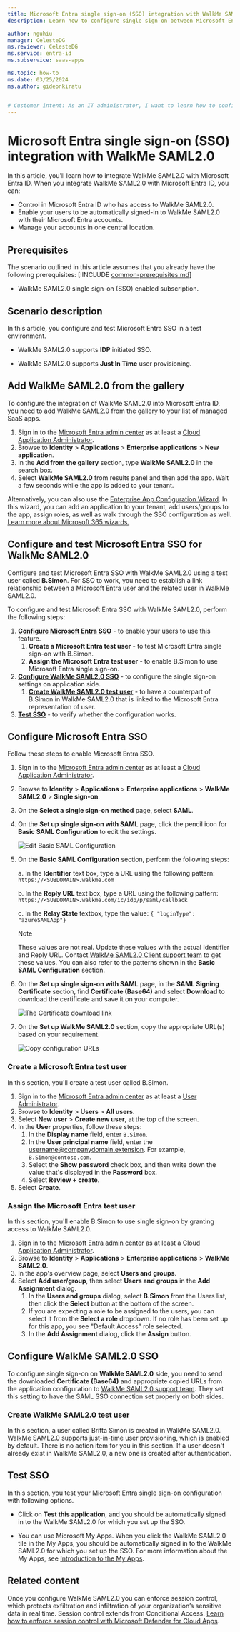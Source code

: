 ```yaml
---
title: Microsoft Entra single sign-on (SSO) integration with WalkMe SAML2.0
description: Learn how to configure single sign-on between Microsoft Entra ID and WalkMe SAML2.0.

author: nguhiu
manager: CelesteDG
ms.reviewer: CelesteDG
ms.service: entra-id
ms.subservice: saas-apps

ms.topic: how-to
ms.date: 03/25/2024
ms.author: gideonkiratu


# Customer intent: As an IT administrator, I want to learn how to configure single sign-on between Microsoft Entra ID and WalkMe SAML2.0 so that I can control who has access to WalkMe SAML2.0, enable automatic sign-in with Microsoft Entra accounts, and manage my accounts in one central location.
---
```


# Microsoft Entra single sign-on (SSO) integration with WalkMe SAML2.0

In this article,  you'll learn how to integrate WalkMe SAML2.0 with Microsoft Entra ID. When you integrate WalkMe SAML2.0 with Microsoft Entra ID, you can:

* Control in Microsoft Entra ID who has access to WalkMe SAML2.0.
* Enable your users to be automatically signed-in to WalkMe SAML2.0 with their Microsoft Entra accounts.
* Manage your accounts in one central location.

## Prerequisites
The scenario outlined in this article assumes that you already have the following prerequisites:
[!INCLUDE [common-prerequisites.md](~/identity/saas-apps/includes/common-prerequisites.md)]
* WalkMe SAML2.0 single sign-on (SSO) enabled subscription.

## Scenario description

In this article,  you configure and test Microsoft Entra SSO in a test environment.

* WalkMe SAML2.0 supports **IDP** initiated SSO.

* WalkMe SAML2.0 supports **Just In Time** user provisioning.

## Add WalkMe SAML2.0 from the gallery

To configure the integration of WalkMe SAML2.0 into Microsoft Entra ID, you need to add WalkMe SAML2.0 from the gallery to your list of managed SaaS apps.

1. Sign in to the [Microsoft Entra admin center](https://entra.microsoft.com) as at least a [Cloud Application Administrator](~/identity/role-based-access-control/permissions-reference.md#cloud-application-administrator).
1. Browse to **Identity** > **Applications** > **Enterprise applications** > **New application**.
1. In the **Add from the gallery** section, type **WalkMe SAML2.0** in the search box.
1. Select **WalkMe SAML2.0** from results panel and then add the app. Wait a few seconds while the app is added to your tenant.

 Alternatively, you can also use the [Enterprise App Configuration Wizard](https://portal.office.com/AdminPortal/home?Q=Docs#/azureadappintegration). In this wizard, you can add an application to your tenant, add users/groups to the app, assign roles, as well as walk through the SSO configuration as well. [Learn more about Microsoft 365 wizards.](/microsoft-365/admin/misc/azure-ad-setup-guides)

<a name='configure-and-test-azure-ad-sso-for-walkme-saml20'></a>

## Configure and test Microsoft Entra SSO for WalkMe SAML2.0

Configure and test Microsoft Entra SSO with WalkMe SAML2.0 using a test user called **B.Simon**. For SSO to work, you need to establish a link relationship between a Microsoft Entra user and the related user in WalkMe SAML2.0.

To configure and test Microsoft Entra SSO with WalkMe SAML2.0, perform the following steps:

1. **[Configure Microsoft Entra SSO](#configure-azure-ad-sso)** - to enable your users to use this feature.
    1. **Create a Microsoft Entra test user** - to test Microsoft Entra single sign-on with B.Simon.
    1. **Assign the Microsoft Entra test user** - to enable B.Simon to use Microsoft Entra single sign-on.
1. **[Configure WalkMe SAML2.0 SSO](#configure-walkme-saml20-sso)** - to configure the single sign-on settings on application side.
    1. **[Create WalkMe SAML2.0 test user](#create-walkme-saml20-test-user)** - to have a counterpart of B.Simon in WalkMe SAML2.0 that is linked to the Microsoft Entra representation of user.
1. **[Test SSO](#test-sso)** - to verify whether the configuration works.

<a name='configure-azure-ad-sso'></a>

## Configure Microsoft Entra SSO

Follow these steps to enable Microsoft Entra SSO.

1. Sign in to the [Microsoft Entra admin center](https://entra.microsoft.com) as at least a [Cloud Application Administrator](~/identity/role-based-access-control/permissions-reference.md#cloud-application-administrator).
1. Browse to **Identity** > **Applications** > **Enterprise applications** > **WalkMe SAML2.0** > **Single sign-on**.
1. On the **Select a single sign-on method** page, select **SAML**.
1. On the **Set up single sign-on with SAML** page, click the pencil icon for **Basic SAML Configuration** to edit the settings.

   ![Edit Basic SAML Configuration](common/edit-urls.png)

1. On the **Basic SAML Configuration** section, perform the following steps:

    a. In the **Identifier** text box, type a URL using the following pattern:
    `https://<SUBDOMAIN>.walkme.com`

    b. In the **Reply URL** text box, type a URL using the following pattern:
    `https://<SUBDOMAIN>.walkme.com/ic/idp/p/saml/callback`

    c. In the **Relay State** textbox, type the value:
    `{ "loginType": "azureSAMLApp"}`

	> [!NOTE]
	> These values are not real. Update these values with the actual Identifier and Reply URL. Contact [WalkMe SAML2.0 Client support team](mailto:support@walkme.com) to get these values. You can also refer to the patterns shown in the **Basic SAML Configuration** section.

1. On the **Set up single sign-on with SAML** page, in the **SAML Signing Certificate** section,  find **Certificate (Base64)** and select **Download** to download the certificate and save it on your computer.

	![The Certificate download link](common/certificatebase64.png)

1. On the **Set up WalkMe SAML2.0** section, copy the appropriate URL(s) based on your requirement.

	![Copy configuration URLs](common/copy-configuration-urls.png)

<a name='create-an-azure-ad-test-user'></a>

### Create a Microsoft Entra test user

In this section, you'll create a test user called B.Simon.

1. Sign in to the [Microsoft Entra admin center](https://entra.microsoft.com) as at least a [User Administrator](~/identity/role-based-access-control/permissions-reference.md#user-administrator).
1. Browse to **Identity** > **Users** > **All users**.
1. Select **New user** > **Create new user**, at the top of the screen.
1. In the **User** properties, follow these steps:
   1. In the **Display name** field, enter `B.Simon`.  
   1. In the **User principal name** field, enter the username@companydomain.extension. For example, `B.Simon@contoso.com`.
   1. Select the **Show password** check box, and then write down the value that's displayed in the **Password** box.
   1. Select **Review + create**.
1. Select **Create**.

<a name='assign-the-azure-ad-test-user'></a>

### Assign the Microsoft Entra test user

In this section, you'll enable B.Simon to use single sign-on by granting access to WalkMe SAML2.0.

1. Sign in to the [Microsoft Entra admin center](https://entra.microsoft.com) as at least a [Cloud Application Administrator](~/identity/role-based-access-control/permissions-reference.md#cloud-application-administrator).
1. Browse to **Identity** > **Applications** > **Enterprise applications** > **WalkMe SAML2.0**.
1. In the app's overview page, select **Users and groups**.
1. Select **Add user/group**, then select **Users and groups** in the **Add Assignment** dialog.
   1. In the **Users and groups** dialog, select **B.Simon** from the Users list, then click the **Select** button at the bottom of the screen.
   1. If you are expecting a role to be assigned to the users, you can select it from the **Select a role** dropdown. If no role has been set up for this app, you see "Default Access" role selected.
   1. In the **Add Assignment** dialog, click the **Assign** button.

## Configure WalkMe SAML2.0 SSO

To configure single sign-on on **WalkMe SAML2.0** side, you need to send the downloaded **Certificate (Base64)** and appropriate copied URLs from the application configuration to [WalkMe SAML2.0 support team](mailto:support@walkme.com). They set this setting to have the SAML SSO connection set properly on both sides.

### Create WalkMe SAML2.0 test user

In this section, a user called Britta Simon is created in WalkMe SAML2.0. WalkMe SAML2.0 supports just-in-time user provisioning, which is enabled by default. There is no action item for you in this section. If a user doesn't already exist in WalkMe SAML2.0, a new one is created after authentication.

## Test SSO 

In this section, you test your Microsoft Entra single sign-on configuration with following options.

* Click on **Test this application**, and you should be automatically signed in to the WalkMe SAML2.0 for which you set up the SSO.

* You can use Microsoft My Apps. When you click the WalkMe SAML2.0 tile in the My Apps, you should be automatically signed in to the WalkMe SAML2.0 for which you set up the SSO. For more information about the My Apps, see [Introduction to the My Apps](https://support.microsoft.com/account-billing/sign-in-and-start-apps-from-the-my-apps-portal-2f3b1bae-0e5a-4a86-a33e-876fbd2a4510).

## Related content

Once you configure WalkMe SAML2.0 you can enforce session control, which protects exfiltration and infiltration of your organization’s sensitive data in real time. Session control extends from Conditional Access. [Learn how to enforce session control with Microsoft Defender for Cloud Apps](/cloud-app-security/proxy-deployment-aad).
